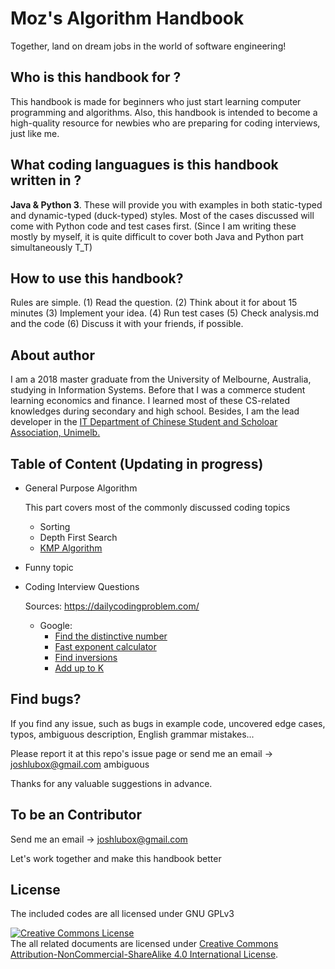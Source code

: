 # Moz's Algorithm Handbook 
Together, land on dream jobs in the world of software engineering!

## Who is this handbook for ?
This handbook is made for beginners who just start learning computer programming and algorithms. Also, this handbook is intended to become a high-quality resource for newbies who are preparing for coding interviews, just like me.

## What coding languagues is this handbook written in ?
**Java & Python 3**. These will provide you with examples in both static-typed and dynamic-typed (duck-typed) styles. Most of the cases discussed will come with Python code and test cases first. (Since I am writing these mostly by myself, it is quite difficult to cover both Java and Python part simultaneously T_T)

## How to use this handbook?
Rules are simple. (1) Read the question. (2) Think about it for about 15 minutes (3) Implement your idea. (4) Run test cases (5) Check analysis.md and the code (6) Discuss it with your friends, if possible.

## About author
I am a 2018 master graduate from the University of Melbourne, Australia, studying in Information Systems. Before that I was a commerce student learning economics and finance. I learned most of these CS-related knowledges during secondary and high school. Besides, I am the lead developer in the [IT Department of Chinese Student and Scholoar Association, Unimelb.](https://cssaunimelb.com/department/information/)

## Table of Content (Updating in progress)
- General Purpose Algorithm
  
  This part covers most of the commonly discussed coding topics
  
  - Sorting
  - Depth First Search
  - [KMP Algorithm](general-purpose-algorithm/KMP-algorithm)
   
- Funny topic

- Coding Interview Questions
  
  Sources:  https://dailycodingproblem.com/

  - Google:
    - [Find the distinctive number](google/find-distinctive-digit)
    - [Fast exponent calculator](google/quick-int-exp-calc) 
    - [Find inversions](google/find-inversions)
    - [Add up to K](google/add-up-to-K)


## Find bugs?
If you find any issue, such as bugs in example code, uncovered edge cases, typos, ambiguous description, English grammar mistakes...

Please report it at this repo's issue page or send me an email -> joshlubox@gmail.com
ambiguous

Thanks for any valuable suggestions in advance.


## To be an Contributor
Send me an email -> joshlubox@gmail.com

Let's work together and make this handbook better


## License

The included codes are all licensed under GNU GPLv3


<a rel="license" href="http://creativecommons.org/licenses/by-nc-sa/4.0/"><img alt="Creative Commons License" style="border-width:0" src="https://i.creativecommons.org/l/by-nc-sa/4.0/88x31.png" /></a><br />The all related documents are licensed under <a rel="license" href="http://creativecommons.org/licenses/by-nc-sa/4.0/">Creative Commons Attribution-NonCommercial-ShareAlike 4.0 International License</a>.
